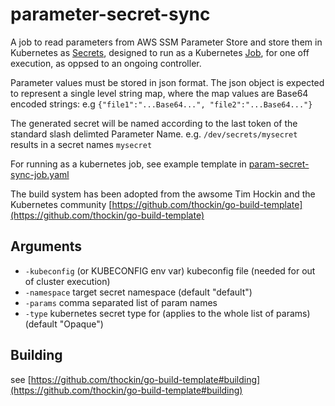 # parameter-secret-sync

A job to read parameters from AWS SSM Parameter Store and store them in Kubernetes as [Secrets](https://kubernetes.io/docs/concepts/configuration/secret/Secrets), designed to run as a Kubernetes [Job](https://kubernetes.io/docs/concepts/workloads/controllers/jobs-run-to-completion/), for one off execution, as oppsed to an ongoing controller.

Parameter values must be stored in json format. The json object is expected to represent a single level string map, where the map values are Base64 encoded strings: 
e.g `{"file1":"...Base64...", "file2":"...Base64..."}`

The generated secret will be named according to the last token of the standard slash 
delimted Parameter Name. e.g. `/dev/secrets/mysecret` results in a secret names `mysecret`

For running as a kubernetes job, see example template in [param-secret-sync-job.yaml](kubernetes/param-secret-sync-job.yaml)

The build system has been adopted from the awsome Tim Hockin and the Kubernetes community [https://github.com/thockin/go-build-template](https://github.com/thockin/go-build-template)


## Arguments
+  `-kubeconfig`  (or KUBECONFIG env var) kubeconfig file (needed for out of cluster execution)
+  `-namespace` 
    	target secret namespace (default "default")
+ `-params` 
    	comma separated list of param names
+  `-type` 
    	kubernetes secret type for (applies to the whole list of params) (default "Opaque")
 
## Building
see 
[https://github.com/thockin/go-build-template#building](https://github.com/thockin/go-build-template#building)
